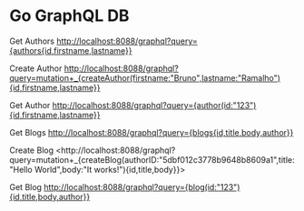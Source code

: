 # Go GraphQL DB

Get Authors
<http://localhost:8088/graphql?query={authors{id,firstname,lastname}}>

Create Author
<http://localhost:8088/graphql?query=mutation+_{createAuthor(firstname:"Bruno",lastname:"Ramalho"){id,firstname,lastname}}>

Get Author
<http://localhost:8088/graphql?query={author(id:"123"){id,firstname,lastname}}>

Get Blogs
<http://localhost:8088/graphql?query={blogs{id,title,body,author}}>

Create Blog
<http://localhost:8088/graphql?query=mutation+_{createBlog(authorID:"5dbf012c3778b9648b8609a1",title:"Hello World",body:"It works!"){id,title,body}}>

Get Blog
<http://localhost:8088/graphql?query={blog(id:"123"){id,title,body,author}}>
